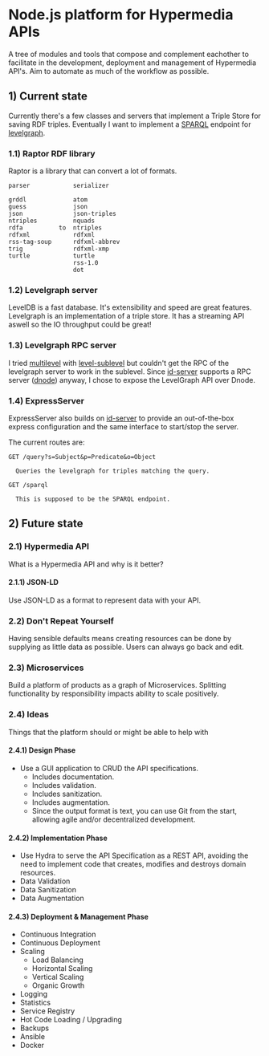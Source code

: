# Node.js platform for Hypermedia APIs
A tree of modules and tools that compose and complement eachother to facilitate
in the development, deployment and management of Hypermedia API's. Aim to
automate as much of the workflow as possible.

## 1) Current state
Currently there's a few classes and servers that implement a Triple Store for saving RDF triples. Eventually I want to implement a [SPARQL](http://www.w3.org/2009/sparql/wiki/Main_Page) endpoint for [levelgraph](https://github.com/mcollina/levelgraph).

### 1.1) Raptor RDF library
Raptor is a library that can convert a lot of formats.

    parser            serializer

    grddl             atom
    guess             json
    json              json-triples
    ntriples          nquads
    rdfa          to  ntriples
    rdfxml            rdfxml
    rss-tag-soup      rdfxml-abbrev
    trig              rdfxml-xmp
    turtle            turtle
                      rss-1.0
                      dot

### 1.2) Levelgraph server
LevelDB is a fast database. It's extensibility and speed are great features. Levelgraph is an implementation of a triple store. It has a streaming API aswell so the IO throughput could be great!

### 1.3) Levelgraph RPC server
I tried [multilevel](https://github.com/juliangruber/multilevel) with [level-sublevel](https://github.com/dominictarr/level-sublevel) but couldn't get the RPC of the levelgraph server to work in the sublevel. Since [id-server](https://github.com/Industrial/id-server) supports a RPC server ([dnode](https://github.com/substack/dnode)) anyway, I chose to expose the LevelGraph API over Dnode.

### 1.4) ExpressServer
ExpressServer also builds on [id-server](https://github.com/Industrial/id-server) to provide an out-of-the-box express configuration and the same interface to start/stop the
server.

The current routes are:

    GET /query?s=Subject&p=Predicate&o=Object

      Queries the levelgraph for triples matching the query.

    GET /sparql

      This is supposed to be the SPARQL endpoint.

## 2) Future state

### 2.1) Hypermedia API
What is a Hypermedia API and why is it better?

#### 2.1.1) JSON-LD
Use JSON-LD as a format to represent data with your API.

### 2.2) Don't Repeat Yourself
Having sensible defaults means creating resources can be done by supplying as little data as possible. Users can always go back and edit.

### 2.3) Microservices
Build a platform of products as a graph of Microservices. Splitting
functionality by responsibility impacts ability to scale positively.

### 2.4) Ideas
Things that the platform should or might be able to help with

#### 2.4.1) Design Phase
  - Use a GUI application to CRUD the API specifications.
	  - Includes documentation.
	  - Includes validation.
	  - Includes sanitization.
	  - Includes augmentation.
	  - Since the output format is text, you can use Git from the start, allowing agile and/or decentralized development.

#### 2.4.2) Implementation Phase
 - Use Hydra to serve the API Specification as a REST API, avoiding the need to implement code that creates, modifies and destroys domain resources.
 - Data Validation
 - Data Sanitization
 - Data Augmentation

#### 2.4.3) Deployment & Management Phase
  - Continuous Integration
  - Continuous Deployment
  - Scaling
	  - Load Balancing
	  - Horizontal Scaling
	  - Vertical Scaling
	  - Organic Growth
  - Logging
  - Statistics
  - Service Registry
  - Hot Code Loading / Upgrading
  - Backups
  - Ansible
  - Docker
